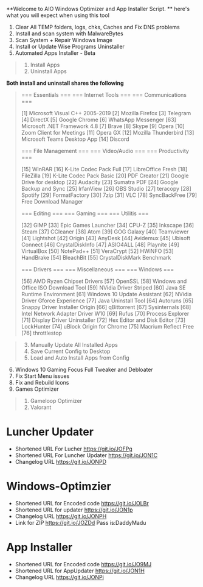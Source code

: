 **Welcome to AIO Windows Optimizer and App Installer Script.
**
here's what you will expect when using this tool 

1. Clear All TEMP folders, logs, chks, Caches and Fix DNS problems
2. Install and scan system with MalwareBytes
3. Scan System + Repair Windows Image
4. Install or Update Wise Programs Uninstaller
5. Automated Apps Installer - Beta
> 1. Install Apps
> 2. Uninstall Apps

**Both install and uninstall shares the following** 

> === Essentials ===                        === Internet Tools ===                        === Communications ===
> 
> [1] Microsoft Visual C++ 2005-2019        [2] Mozilla Firefox                           [3] Telegram
> [4] DirectX                               [5] Google Chrome                             [6] WhatsApp Messenger
> [63] Microsoft .NET Framework 4.8         [7] Brave                                     [8] Skype
>                                           [9] Opera                                     [10] Zoom Client for Meetings
>                                           [11] Opera GX                                 [12] Mozilla Thunderbird
>                                                                                         [13] Microsoft Teams Desktop App
>                                                                                         [14] Discord
> 
> === File Management ===                   ===  Video/Audio  ===                        ===  Productivity  ===
> 
> [15] WinRAR                               [16] K-Lite Codec Pack Full                   [17] LibreOffice Fresh
> [18] FileZilla                            [19] K-Lite Codec Pack Basic                  [20] PDF Creator
> [21] Google Drive for desktop             [22] Audacity                                 [23] Sumatra PDF
> [24] Google Backup and Sync               [25] IrfanView                                [26] OBS Studio
> [27] teracopy                             [28] Spotify                                  [29] FormatFactory
> [30] 7zip                                 [31] VLC
> [78] SyncBackFree
> [79] Free Download Manager
> 
> === Editing ===                           ===     Gaming     ===                        ===    Utilitis    ===
> 
> [32] GIMP                                 [33] Epic Games Launcher                      [34] CPU-Z
> [35] Inkscape                             [36] Steam                                    [37] CCleaner
> [38] Atom                                 [39] GOG Galaxy                               [40] Teamviewer
> [41] Lightshot                            [42] Origin                                   [43] AnyDesk
> [44] Avidemux                             [45] Ubisoft Connect                          [46] CrystalDiskInfo
> [47] ASIO4ALL                             [48] Playnite                                 [49] VirtualBox
> [50] NotePad++                                                                          [51] VeraCrypt
>                                                                                         [52] HWiNFO
>                                                                                         [53] HandBrake
>                                                                                         [54] BleachBit
>                                                                                         [55] CrystalDiskMark Benchmark
> 
> === Drivers ===                           ===  Miscellaneous ===                        ===     Windows    ===
> 
> [56] AMD Ryzen Chipset Drivers            [57] OpenSSL                                  [58] Windows and Office ISO Download Tool
> [59] NVidia Driver Striped                [60] Java SE Runtime Environment              [61] Windows 10 Update Assistant
> [62] NVidia Driver Gforce Experience      [77] Java Uninstall Tool                      [64] Autoruns
> [65] Snappy Driver Installer Origin       [66] qBittorrent                              [67] Sysinternals
> [68] Intel Network Adapter Driver W10     [69] Rufus                                    [70] Process Explorer
> [71] Display Driver Uninstaller           [72] Hex Editor and Disk Editor
>                                           [73] LockHunter
>                                           [74] uBlock Origin for Chrome
>                                           [75] Macrium Reflect Free
>                                           [76] throttlestop                                          
                                          
> 3. Manually Update All Installed Apps
> 4. Save Current Config to Desktop
> 5. Load and Auto Install Apps from Config
6. Windows 10 Gaming Focus Full Tweaker and Debloater
7. Fix Start Menu issues
8. Fix and Rebuild Icons
9. Games Optimizer
> 1. Gameloop Optimizer
> 2. Valorant




# Luncher Updater
- Shortened URL For Lucher https://git.io/JOFPg
- Shortened URL For Luncher Updater https://git.io/JON1C
- Changelog URL https://git.io/JONPD

# Windows-Optimzier
- Shortened URL for Encoded code https://git.io/JOLBr
- Shortened URL for updater https://git.io/JON1p
- Changelog URL https://git.io/JONPH
- Link for ZIP https://git.io/JOZDd Pass is:DaddyMadu

# App Installer
- Shortened URL for Encoded code https://git.io/JO9MJ
- Shortened URL for AppUpdater https://git.io/JON1H
- Changelog URL https://git.io/JONPi
